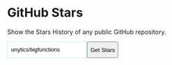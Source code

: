 # GitHub Stars

Show the Stars History of any public GitHub repository.

<div style="display: flex">
    <input id="repo_input" placeholder="unytics/bigfunctions" value="unytics/bigfunctions" style="border: 1px #c2f0f0 solid; font-size: 0.8rem; padding: 0.5rem; line-height: 1.6;"></input>
    <button id="submit_button" class="md-button md-button--primary">Get Stars</button>
</div>


<source-table name="stars_history"></source-table>

<score-card
    table="stars_history"
    title="Nb Stars"
    value="max(nb_stars)">
</score-card>

<line-chart
    table="stars_history"
    by="date"
    measure="nb_stars"
    order_by="date">
</line-chart>




<script>

const source_table = document.querySelector("source-table");
const repo_input = document.getElementById("repo_input");
const submit_button = document.getElementById("submit_button");

const load_data = async () => {
    const repo = repo_input.value;
    if (!repo) {
        return;
    }
    source_table.data = await getRepoStarRecords(repo);
    await source_table.load(true);
}

submit_button.onclick = load_data;
repo_input.addEventListener("keyup", ({key}) => {
    if (key === "Enter") {
        load_data();
    }
});

load_data();


// ------------------------------------
// Load Data Utils
// Heavily inspired from https://github.com/star-history/star-history/
// ------------------------------------

function range(from, to) {
    const r = []
    for (let i = from; i <= to; i++) {
        r.push(i)
    }
    return r
}

function getDateString(t, format = "yyyy/MM/dd hh:mm:ss") {
    return new Date(t).toISOString().substring(0, 10);
}

async function getGithubResource(url, token) {
    url = `https://api.github.com/${url}`;

    const response = await fetch(url, {
        headers: {
            Accept: "application/vnd.github.v3.star+json",
            Authorization: token ? `token ${token}` : ""
        }
    })
    if (!response.ok) {
        alert('Error in Loading Data from Github: ' + response.status + ' ' + response.statusText);
        throw {
            status: response.status,
            data: []
        }
    }
    const data = await response.json();
    return {
        data,
        headers: response.headers,
        status: response.status,
    }
}

async function getRepoStargazers(repo, token, per_page=30, page=1) {
    return await getGithubResource(`repos/${repo}/stargazers?per_page=${per_page}&page=${page}`, token)
}

async function getRepoStargazersCount(repo, token) {
    const {data, headers, status} = await getGithubResource(`repos/${repo}`, token)
    return data.stargazers_count
}

async function getRepoLogoUrl(repo, token) {
    const owner = repo.split("/")[0]
    const {data, headers, status} = await getGithubResource(`users/${owner}`, token)
    return data.owner.avatar_url
}


async function getRepoStarRecords(repo, token, maxRequestAmount=15, per_page=30) {
    const {data, headers, status} = await getRepoStargazers(repo, token, per_page)

    const headerLink = headers.get("link") || ""

    let pageCount = 1
    const regResult = /next.*&page=(\d*).*last/.exec(headerLink)

    if (regResult) {
        if (regResult[1] && Number.isInteger(Number(regResult[1]))) {
            pageCount = Number(regResult[1])
        }
    }

    if (pageCount === 1 && data?.length === 0) {
        throw {
            status: status,
            data: []
        }
    }

    const requestPages = []
    if (pageCount < maxRequestAmount) {
        requestPages.push(...range(1, pageCount))
    } else {
        range(1, maxRequestAmount).map((i) => {
            requestPages.push(Math.round((i * pageCount) / maxRequestAmount) - 1)
        })
        if (!requestPages.includes(1)) {
            requestPages[0] = 1;
        }
    }

    const resArray = await Promise.all(
        requestPages.map((page) => {
            return getRepoStargazers(repo, token, per_page, page)
        })
    )

    const starRecordsMap = new Map()

    if (requestPages.length < maxRequestAmount) {
        const starRecordsData = []
        resArray.map((res) => {
            const { data } = res
            starRecordsData.push(...data)
        })
        for (let i = 0; i < starRecordsData.length; ) {
            starRecordsMap.set(getDateString(starRecordsData[i].starred_at), i + 1)
            i += Math.floor(starRecordsData.length / maxRequestAmount) || 1
        }
    } else {
        resArray.map(({ data }, index) => {
            if (data.length > 0) {
                const starRecord = data[0]
                starRecordsMap.set(getDateString(starRecord.starred_at), per_page * (requestPages[index] - 1))
            }
        })
    }

    const starAmount = await getRepoStargazersCount(repo, token)
    starRecordsMap.set(getDateString(Date.now()), starAmount)

    const starRecords = []

    starRecordsMap.forEach((v, k) => {
        starRecords.push({
            date: k,
            nb_stars: v
        })
    })
    return starRecords
}


</script>





<script type="module" src="../../../src/connectors/duckdb.js"></script>
<script type="module" src="../../../src/components/source_tables.js"></script>
<script type="module" src="../../../src/components/echarts.js"></script>
<script type="module" src="../../../src/components/bar_chart_grid.js"></script>
<script type="module" src="../../../src/components/datatable.js"></script>
<script type="module" src="../../../src/components/score_cards.js"></script>
